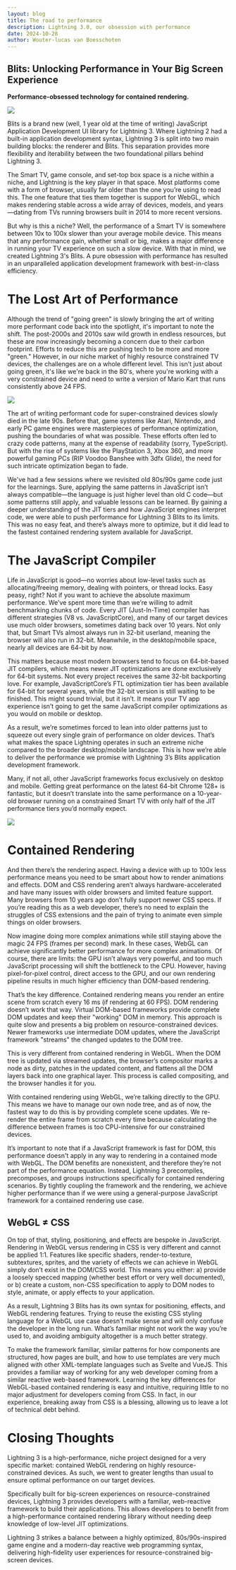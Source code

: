 ```yaml
---
layout: blog
title: The road to performance
description: Lightning 3.0, our obsession with performance
date: 2024-10-28
author: Wouter-lucas van Boesschoten
---
```


## Blits: Unlocking Performance in Your Big Screen Experience

**Performance-obsessed technology for contained rendering.**

<img src="/assets/home/blits-logo.png" class="rounded-lg w-full" />

Blits is a brand new (well, 1 year old at the time of writing) JavaScript Application Development UI library for Lightning 3. Where Lightning 2 had a built-in application development syntax, Lightning 3 is split into two main building blocks: the renderer and Blits. This separation provides more flexibility and iterability between the two foundational pillars behind Lightning 3.

The Smart TV, game console, and set-top box space is a niche within a niche, and Lightning is the key player in that space. Most platforms come with a form of browser, usually far older than the one you’re using to read this. The one feature that ties them together is support for WebGL, which makes rendering stable across a wide array of devices, models, and years—dating from TVs running browsers built in 2014 to more recent versions.

But why is this a niche? Well, the performance of a Smart TV is somewhere between 10x to 100x slower than your average mobile device. This means that any performance gain, whether small or big, makes a major difference in running your TV experience on such a slow device. With that in mind, we created Lightning 3's Blits. A pure obsession with performance has resulted in an unparalleled application development framework with best-in-class efficiency.

# The Lost Art of Performance

Although the trend of "going green" is slowly bringing the art of writing more performant code back into the spotlight, it's important to note the shift. The post-2000s and 2010s saw wild growth in endless resources, but these are now increasingly becoming a concern due to their carbon footprint. Efforts to reduce this are pushing tech to be more and more "green." However, in our niche market of highly resource constrained TV devices, the challenges are on a whole different level. This isn't just about going green, it's like we're back in the 80's, where you're working with a very constrained device and need to write a version of Mario Kart that runs consistently above 24 FPS.

<img src="/assets/roadToPerformance/car-tron.png" class="rounded-lg w-full" />

The art of writing performant code for super-constrained devices slowly died in the late 90s. Before that, game systems like Atari, Nintendo, and early PC game engines were masterpieces of performance optimization, pushing the boundaries of what was possible. These efforts often led to crazy code patterns, many at the expense of readability (sorry, TypeScript). But with the rise of systems like the PlayStation 3, Xbox 360, and more powerful gaming PCs (RIP Voodoo Banshee with 3dfx Glide), the need for such intricate optimization began to fade.

We've had a few sessions where we revisited old 80s/90s game code just for the learnings. Sure, applying the same patterns in JavaScript isn’t always compatible—the language is just higher level than old C code—but some patterns still apply, and valuable lessons can be learned. By gaining a deeper understanding of the JIT tiers and how JavaScript engines interpret code, we were able to push performance for Lightning 3 Blits to its limits. This was no easy feat, and there’s always more to optimize, but it did lead to the fastest contained rendering system available for JavaScript.

# The JavaScript Compiler

Life in JavaScript is good—no worries about low-level tasks such as allocating/freeing memory, dealing with pointers, or thread locks. Easy peasy, right? Not if you want to achieve the absolute maximum performance. We’ve spent more time than we’re willing to admit benchmarking chunks of code. Every JIT (Just-In-Time) compiler has different strategies (V8 vs. JavaScriptCore), and many of our target devices use much older browsers, sometimes dating back over 10 years. Not only that, but Smart TVs almost always run in 32-bit userland, meaning the browser will also run in 32-bit. Meanwhile, in the desktop/mobile space, nearly all devices are 64-bit by now.

This matters because most modern browsers tend to focus on 64-bit-based JIT compilers, which means newer JIT optimizations are done exclusively for 64-bit systems. Not every project receives the same 32-bit backporting love. For example, JavaScriptCore’s FTL optimization tier has been available for 64-bit for several years, while the 32-bit version is still waiting to be finished. This might sound trivial, but it isn’t. It means your TV app experience isn’t going to get the same JavaScript compiler optimizations as you would on mobile or desktop.

As a result, we’re sometimes forced to lean into older patterns just to squeeze out every single grain of performance on older devices. That’s what makes the space Lightning operates in such an extreme niche compared to the broader desktop/mobile landscape. This is how we’re able to deliver the performance we promise with Lightning 3’s Blits application development framework.

Many, if not all, other JavaScript frameworks focus exclusively on desktop and mobile. Getting great performance on the latest 64-bit Chrome 128+ is fantastic, but it doesn’t translate into the same performance on a 10-year-old browser running on a constrained Smart TV with only half of the JIT performance tiers you’d normally expect.

<img src="/assets/roadToPerformance/porsche_vs_tesla.png" class="rounded-lg w-full" />

# Contained Rendering

And then there’s the rendering aspect. Having a device with up to 100x less performance means you need to be smart about how to render animations and effects. DOM and CSS rendering aren’t always hardware-accelerated and have many issues with older browsers and limited feature support. Many browsers from 10 years ago don’t fully support newer CSS specs. If you’re reading this as a web developer, there’s no need to explain the struggles of CSS extensions and the pain of trying to animate even simple things on older browsers.

Now imagine doing more complex animations while still staying above the magic 24 FPS (frames per second) mark. In these cases, WebGL can achieve significantly better performance for more complex animations. Of course, there are limits: the GPU isn’t always very powerful, and too much JavaScript processing will shift the bottleneck to the CPU. However, having pixel-for-pixel control, direct access to the GPU, and our own rendering pipeline results in much higher efficiency than DOM-based rendering.

That’s the key difference. Contained rendering means you render an entire scene from scratch every 16 ms (if rendering at 60 FPS). DOM rendering doesn’t work that way. Virtual DOM-based frameworks provide complete DOM updates and keep their "working" DOM in memory. This approach is quite slow and presents a big problem on resource-constrained devices. Newer frameworks use intermediate DOM updates, where the JavaScript framework "streams" the changed updates to the DOM tree.

This is very different from contained rendering in WebGL. When the DOM tree is updated via streamed updates, the browser’s compositor marks a node as dirty, patches in the updated content, and flattens all the DOM layers back into one graphical layer. This process is called compositing, and the browser handles it for you.

With contained rendering using WebGL, we’re talking directly to the GPU. This means we have to manage our own node tree, and as of now, the fastest way to do this is by providing complete scene updates. We re-render the entire frame from scratch every time because calculating the difference between frames is too CPU-intensive for our constrained devices.

It’s important to note that if a JavaScript framework is fast for DOM, this performance doesn't apply in any way to rendering in a contained mode with WebGL. The DOM benefits are nonexistent, and therefore they’re not part of the performance equation. Instead, Lightning 3 precompiles, precomposes, and groups instructions specifically for contained rendering scenarios. By tightly coupling the framework and the rendering, we achieve higher performance than if we were using a general-purpose JavaScript framework for a contained rendering use case.

## WebGL ≠ CSS

On top of that, styling, positioning, and effects are bespoke in JavaScript. Rendering in WebGL versus rendering in CSS is very different and cannot be applied 1:1. Features like specific shaders, render-to-texture, subtextures, sprites, and the variety of effects we can achieve in WebGL simply don’t exist in the DOM/CSS world. This means you either: a) provide a loosely specced mapping (whether best effort or very well documented), or b) create a custom, non-CSS specification to apply to DOM nodes to style, animate, or apply effects to your application.

As a result, Lightning 3 Blits has its own syntax for positioning, effects, and WebGL rendering features. Trying to reuse the existing CSS styling language for a WebGL use case doesn’t make sense and will only confuse the developer in the long run. What’s familiar might not work the way you’re used to, and avoiding ambiguity altogether is a much better strategy.

To make the framework familiar, similar patterns for how components are structured, how pages are built, and how to use templates are very much aligned with other XML-template languages such as Svelte and VueJS. This provides a familiar way of working for any web developer coming from a similar reactive web-based framework. Learning the key differences for WebGL-based contained rendering is easy and intuitive, requiring little to no major adjustment for developers coming from CSS. In fact, in our experience, breaking away from CSS is a blessing, allowing us to leave a lot of technical debt behind.

# Closing Thoughts

Lightning 3 is a high-performance, niche project designed for a very specific market: contained WebGL rendering on highly resource-constrained devices. As such, we went to greater lengths than usual to ensure optimal performance on our target devices.

Specifically built for big-screen experiences on resource-constrained devices, Lightning 3 provides developers with a familiar, web-reactive framework to build their applications. This allows developers to benefit from a high-performance contained rendering library without needing deep knowledge of low-level JIT optimizations.

Lightning 3 strikes a balance between a highly optimized, 80s/90s-inspired game engine and a modern-day reactive web programming syntax, delivering high-fidelity user experiences for resource-constrained big-screen devices.